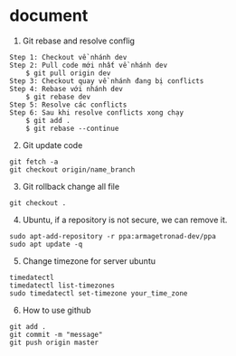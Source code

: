 # document
1. Git rebase and resolve conflig
```
Step 1: Checkout về nhánh dev 
Step 2: Pull code mới nhất về nhánh dev
    $ git pull origin dev
Step 3: Checkout quay về nhánh đang bị conflicts
Step 4: Rebase với nhánh dev
    $ git rebase dev
Step 5: Resolve các conflicts
Step 6: Sau khi resolve conflicts xong chạy
    $ git add .
    $ git rebase --continue

```
2. Git update code 
```
git fetch -a 
git checkout origin/name_branch
```

3. Git rollback change all file
```
git checkout .
```

4. Ubuntu, if a repository is not secure, we can remove it. 
```
sudo apt-add-repository -r ppa:armagetronad-dev/ppa
sudo apt update -q
```
5. Change timezone for server ubuntu 
```
timedatectl
timedatectl list-timezones
sudo timedatectl set-timezone your_time_zone
```

6. How to use github
```
git add .
git commit -m "message"
git push origin master
```
